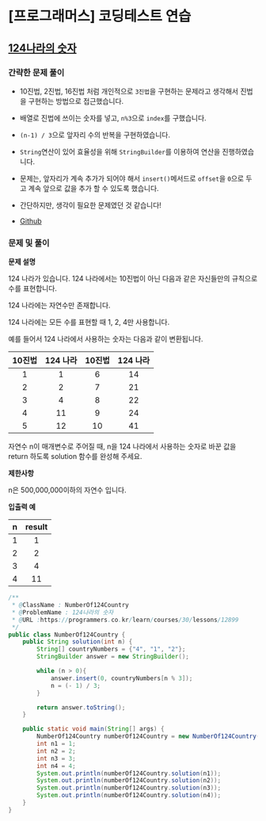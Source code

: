 # [프로그래머스] 코딩테스트 연습

## [124나라의 숫자](https://programmers.co.kr/learn/courses/30/lessons/12899)

### 간략한 문제 풀이
- 10진법, 2진법, 16진법 처럼 개인적으로 `3진법`을 구현하는 문제라고 생각해서 진법을 구현하는 방법으로 접근했습니다.

- 배열로 진법에 쓰이는 숫자를 넣고, `n%3`으로 `index`를 구했습니다.

- `(n-1) / 3`으로 앞자리 수의 반복을 구현하였습니다.

- `String`연산이 있어 효율성을 위해 `StringBuilder`를 이용하여 연산을 진행하였습니다.

- 문제는, 앞자리가 계속 추가가 되어야 해서 `insert()`메서드로 `offset`을 `0`으로 두고 계속 앞으로 값을 추가 할 수 있도록 했습니다.

- 간단하지만, 생각이 필요한 문제였던 것 같습니다!

- [Github](https://github.com/ksy90101/ProgrammosCodingTest/blob/master/src/Level02/NumberOf124Country.java)

### 문제 및 풀이

**문제 설명**

124 나라가 있습니다. 124 나라에서는 10진법이 아닌 다음과 같은 자신들만의 규칙으로 수를 표현합니다.

124 나라에는 자연수만 존재합니다.

124 나라에는 모든 수를 표현할 때 1, 2, 4만 사용합니다.

예를 들어서 124 나라에서 사용하는 숫자는 다음과 같이 변환됩니다.

| 10진법 | 124 나라 | 10진법 | 124 나라 | 
| :---: | :---: | :---: | :---: |  
| 1 | 1 | 6 | 14 | 
| 2 | 2 | 7 | 21 |
| 3 | 4 | 8 | 22 |
| 4 | 11 | 9 | 24 |
| 5 | 12 | 10 | 41 |

자연수 n이 매개변수로 주어질 때, n을 124 나라에서 사용하는 숫자로 바꾼 값을 return 하도록 solution 함수를 완성해 주세요.

**제한사항**

n은 500,000,000이하의 자연수 입니다.

**입출력 예**

| n | result | 
| :---: | :---: |
| 1 | 1 | 
| 2 | 2 | 
| 3 | 4 | 
| 4 | 11 | 

````java
/**
 * @ClassName : NumberOf124Country
 * @ProblemName : 124나라의 숫자
 * @URL :https://programmers.co.kr/learn/courses/30/lessons/12899
 */
public class NumberOf124Country {
    public String solution(int n) {
        String[] countryNumbers = {"4", "1", "2"};
        StringBuilder answer = new StringBuilder();

        while (n > 0){
            answer.insert(0, countryNumbers[n % 3]);
            n = (- 1) / 3;
        }

        return answer.toString();
    }

    public static void main(String[] args) {
        NumberOf124Country numberOf124Country = new NumberOf124Country();
        int n1 = 1;
        int n2 = 2;
        int n3 = 3;
        int n4 = 4;
        System.out.println(numberOf124Country.solution(n1));
        System.out.println(numberOf124Country.solution(n2));
        System.out.println(numberOf124Country.solution(n3));
        System.out.println(numberOf124Country.solution(n4));
    }
}
````